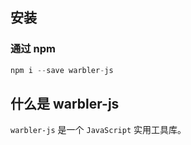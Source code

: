 <!--
 * @Author: 一尾流莺
 * @Description:
 * @Date: 2021-09-13 16:45:44
 * @LastEditTime: 2021-09-14 10:22:37
 * @FilePath: \warblerjs-guide\docs\guide\README.md
-->

## 安装

### 通过 npm

```js
npm i --save warbler-js
```

## 什么是 warbler-js

`warbler-js` 是一个 `JavaScript` 实用工具库。

